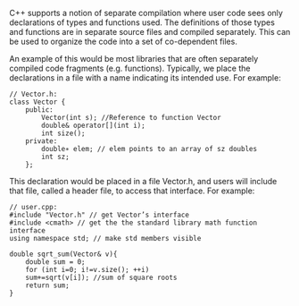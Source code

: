 ﻿C++ supports a notion of separate compilation where user code sees only declarations of types and functions used. The definitions of those types and functions are in separate source files and compiled separately. This can be used to organize the code into a set of co-dependent files. 

An example of this would be most libraries that are often separately compiled code fragments (e.g. functions).
Typically, we place the declarations in a file with a name indicating its intended use. For example:

	// Vector.h:
	class Vector {
		public:
			Vector(int s); //Reference to function Vector
			double& operator[](int i);
			int size();
		private:
			double∗ elem; // elem points to an array of sz doubles
			int sz; 
		};

This declaration would be placed in a file Vector.h, and users will include that file, called a header file, to access that interface. For example:

	// user.cpp:
	#include "Vector.h" // get Vector’s interface
	#include <cmath> // get the the standard library math function interface
	using namespace std; // make std members visible

	double sqrt_sum(Vector& v){
		double sum = 0;
		for (int i=0; i!=v.size(); ++i)
		sum+=sqrt(v[i]); //sum of square roots
		return sum;
	}
